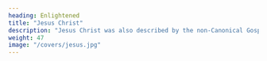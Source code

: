 ```yaml
---
heading: Enlightened
title: "Jesus Christ" 
description: "Jesus Christ was also described by the non-Canonical Gospels"
weight: 47
image: "/covers/jesus.jpg"
---
```

